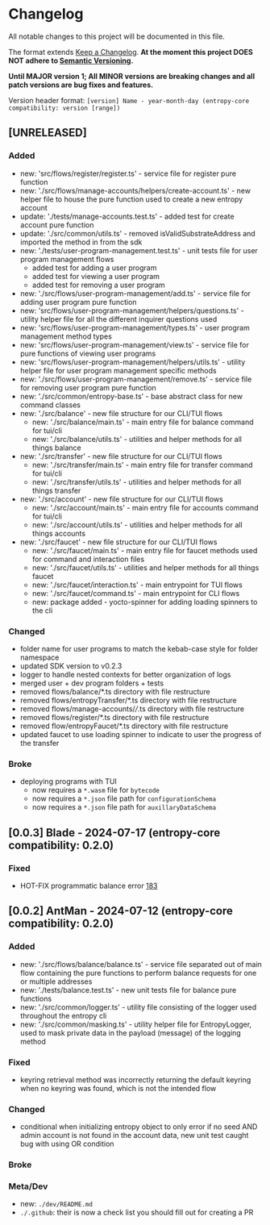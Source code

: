 # Changelog

All notable changes to this project will be documented in this file.

The format extends [Keep a Changelog](https://keepachangelog.com/en/1.0.0/).
**At the moment this project DOES NOT adhere to
[Semantic Versioning](https://semver.org/spec/v2.0.0.html).**

**Until MAJOR version 1; All MINOR versions are breaking changes and all patch versions are bug fixes and features.**

Version header format: `[version] Name - year-month-day (entropy-core compatibility: version [range])`

## [UNRELEASED]

### Added
- new: 'src/flows/register/register.ts' - service file for register pure function
- new: './src/flows/manage-accounts/helpers/create-account.ts' - new helper file to house the pure function used to create a new entropy account
- update: './tests/manage-accounts.test.ts' - added test for create account pure function
- update: './src/common/utils.ts' - removed isValidSubstrateAddress and imported the method in from the sdk
- new: './tests/user-program-management.test.ts' - unit tests file for user program management flows
  - added test for adding a user program
  - added test for viewing a user program
  - added test for removing a user program
- new: './src/flows/user-program-management/add.ts' - service file for adding user program pure function
- new: 'src/flows/user-program-management/helpers/questions.ts' - utility helper file for all the different inquirer questions used
- new: 'src/flows/user-program-management/types.ts' - user program management method types
- new: 'src/flows/user-program-management/view.ts' - service file for pure functions of viewing user programs
- new: 'src/flows/user-program-management/helpers/utils.ts' - utility helper file for user program management specific methods
- new: './src/flows/user-program-management/remove.ts' - service file for removing user program pure function
- new: './src/common/entropy-base.ts' - base abstract class for new command classes
- new: './src/balance' - new file structure for our CLI/TUI flows
  - new: './src/balance/main.ts' - main entry file for balance command for tui/cli
  - new: './src/balance/utils.ts' - utilities and helper methods for all things balance
- new: './src/transfer' - new file structure for our CLI/TUI flows
  - new: './src/transfer/main.ts' - main entry file for transfer command for tui/cli
  - new: './src/transfer/utils.ts' - utilities and helper methods for all things transfer
- new: './src/account' - new file structure for our CLI/TUI flows
  - new: './src/account/main.ts' - main entry file for accounts command for tui/cli
  - new: './src/account/utils.ts' - utilities and helper methods for all things accounts
- new: './src/faucet' - new file structure for our CLI/TUI flows
  - new: './src/faucet/main.ts' - main entry file for faucet methods used for command and interaction files
  - new: './src/faucet/utils.ts' - utilities and helper methods for all things faucet
  - new: './src/faucet/interaction.ts' - main entrypoint for TUI flows
  - new: './src/faucet/command.ts' - main entrypoint for CLI flows
  - new: package added - yocto-spinner for adding loading spinners to the cli

### Changed

- folder name for user programs to match the kebab-case style for folder namespace
- updated SDK version to v0.2.3
- logger to handle nested contexts for better organization of logs
- merged user + dev program folders + tests
- removed flows/balance/*.ts directory with file restructure
- removed flows/entropyTransfer/*.ts directory with file restructure
- removed flows/manage-accounts/*/*.ts directory with file restructure
- removed flows/register/*.ts directory with file restructure
- removed flow/entropyFaucet/*.ts directory with file restructure
- updated faucet to use loading spinner to indicate to user the progress of the transfer


### Broke

- deploying programs with TUI
    - now requires a `*.wasm` file for `bytecode`
    - now requires a `*.json` file path for `configurationSchema`
    - now requires a `*.json` file path for `auxillaryDataSchema`


## [0.0.3] Blade - 2024-07-17 (entropy-core compatibility: 0.2.0)

### Fixed
- HOT-FIX programmatic balance error [183](https://github.com/entropyxyz/cli/pull/183)

## [0.0.2] AntMan - 2024-07-12 (entropy-core compatibility: 0.2.0)

### Added
- new: './src/flows/balance/balance.ts' - service file separated out of main flow containing the pure functions to perform balance requests for one or multiple addresses
- new: './tests/balance.test.ts' - new unit tests file for balance pure functions
- new: './src/common/logger.ts' - utility file consisting of the logger used throughout the entropy cli
- new: './src/common/masking.ts' - utility helper file for EntropyLogger, used to mask private data in the payload (message) of the logging method
### Fixed
- keyring retrieval method was incorrectly returning the default keyring when no keyring was found, which is not the intended flow
### Changed
- conditional when initializing entropy object to only error if no seed AND admin account is not found in the account data, new unit test caught bug with using OR condition
### Broke

### Meta/Dev
- new: `./dev/README.md`
- `./.github`: their is now a check list you should fill out for creating a PR
